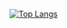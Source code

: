 <!-- ![Eli's GitHub stats](https://github-readme-stats.vercel.app/api?username=Eli-Watson&show_icons=true&theme=gruvbox) !-->
[![Top Langs](https://github-readme-stats.vercel.app/api/top-langs/?username=Eli-Watson&layout=donut)](https://github.com/anuraghazra/github-readme-stats)
<!--
**Eli-Watson/Eli-Watson** is a ✨ _special_ ✨ repository because its `README.md` (this file) appears on your GitHub profile.

Here are some ideas to get you started:

- 🔭 I’m currently working on ...
- 🌱 I’m currently learning ...
- 👯 I’m looking to collaborate on ...
- 🤔 I’m looking for help with ...
- 💬 Ask me about ...
- 📫 How to reach me: ...
- 😄 Pronouns: ...
- ⚡ Fun fact: ...
-->
